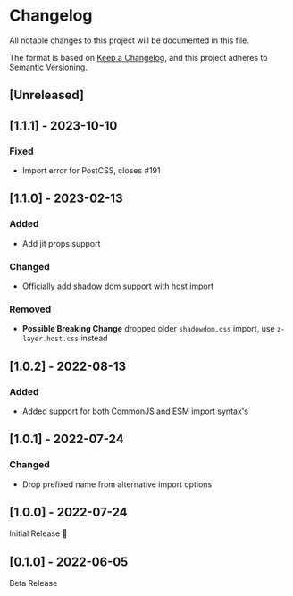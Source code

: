 # Changelog
All notable changes to this project will be documented in this file.

The format is based on [Keep a Changelog](https://keepachangelog.com/en/1.0.0/),
and this project adheres to [Semantic Versioning](https://semver.org/spec/v2.0.0.html).

## [Unreleased]

## [1.1.1] - 2023-10-10
### Fixed
- Import error for PostCSS, closes #191

## [1.1.0] - 2023-02-13
### Added
- Add jit props support

### Changed
- Officially add shadow dom support with host import

### Removed
- **Possible Breaking Change** dropped older `shadowdom.css` import,
  use `z-layer.host.css` instead

## [1.0.2] - 2022-08-13
### Added
- Added support for both CommonJS and ESM import syntax's

## [1.0.1] - 2022-07-24
### Changed
- Drop prefixed name from alternative import options

## [1.0.0] - 2022-07-24
Initial Release 🎉

## [0.1.0] - 2022-06-05
Beta Release
